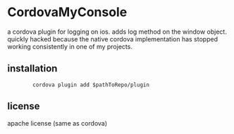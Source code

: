 # CordovaMyConsole

a cordova plugin for logging on ios.
adds log method on the window object.
quickly hacked because the native cordova implementation has stopped working consistently in one of my projects.

## installation

			cordova plugin add $pathToRepo/plugin

## license

apache license (same as cordova)
